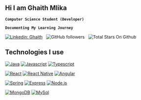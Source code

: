 ## Hi I am Ghaith Mlika

**`Computer Science Student (Developer)`**

**`Documenting My Learning Journey`**

[![Linkedin: Ghaith](https://img.shields.io/badge/-Ghaith-blue?style=flat-square&logo=Linkedin&logoColor=white&link=https://www.linkedin.com/in/ghaith-mlika-305797214/)](https://www.linkedin.com/in/ghaith-mlika-305797214/) &nbsp; ![GitHub followers](https://img.shields.io/github/followers/Mlika-Gaith?label=Follow&style=social) &nbsp; ![Total Stars On Github](https://custom-icon-badges.demolab.com/github/stars/Mlika-Gaith?label=Total+Stars&color=yellow) &nbsp;


## Technologies I use

[![Java](https://custom-icon-badges.demolab.com/badge/-Java-bb3e03?style=for-the-badge&logo=java&logoColor=white)](https://www.java.com/) [![Javascript](https://custom-icon-badges.demolab.com/badge/-Javascript-ffd60a?style=for-the-badge&logo=javascript&logoColor=white)](https://www.javascript.com/) [![Typescript](https://custom-icon-badges.demolab.com/badge/-Typescript-3178C6?style=for-the-badge&logo=typescript&logoColor=white)](https://www.typescriptlang.org/)

[![React](https://custom-icon-badges.demolab.com/badge/-React-218AAB?style=for-the-badge&logo=react&logoColor=white)](https://reactjs.org/) [![React Native](https://custom-icon-badges.demolab.com/badge/-ReactNative-218AAB?style=for-the-badge&logo=react&logoColor=white)](https://reactnative.dev/) [![Angular](https://custom-icon-badges.demolab.com/badge/-Angular-ef233c?style=for-the-badge&logo=angular&logoColor=white)](https://angular.io/)

[![Spring](https://custom-icon-badges.demolab.com/badge/-Spring-84a98c?style=for-the-badge&logo=spring&logoColor=white)](https://spring.io/projects/spring-boot) [![Express](https://custom-icon-badges.demolab.com/badge/-Express-000000?style=for-the-badge&logo=express&logoColor=white)](https://expressjs.com/) [![Node.js](https://custom-icon-badges.demolab.com/badge/-Node.js-339933?style=for-the-badge&logo=node.js&logoColor=white)](https://nodejs.org/)

[![MongoDB](https://custom-icon-badges.demolab.com/badge/-MongoDB-47A248?style=for-the-badge&logo=mongodb&logoColor=white)](https://www.mongodb.com/) [![MySql](https://custom-icon-badges.demolab.com/badge/-MySql-bb3e03?style=for-the-badge&logo=mysql&logoColor=white)](https://www.mongodb.com/)
